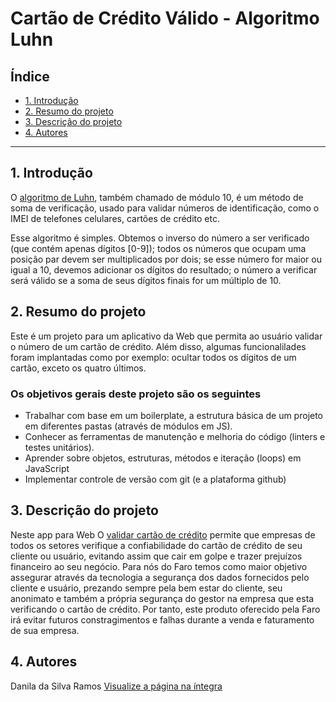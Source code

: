 # Cartão de Crédito Válido  - Algoritmo Luhn

## Índice

* [1. Introdução](#1-Introdução)
* [2. Resumo do projeto](#2-resumo-do-projeto)
* [3. Descrição do projeto](#3-descrição-do-projeto)
* [4. Autores](#4-autores)

***

## 1. Introdução

O [algoritmo de Luhn](https://en.wikipedia.org/wiki/Luhn_algorithm), também
chamado de módulo 10, é um método de soma de verificação, usado para validar
números de identificação, como o IMEI de telefones celulares, cartões de crédito
etc.

Esse algoritmo é simples. Obtemos o inverso do número a ser verificado (que
contém apenas dígitos [0-9]); todos os números que ocupam uma posição par devem
ser multiplicados por dois; se esse número for maior ou igual a 10, devemos
adicionar os dígitos do resultado; o número a verificar será válido se a soma de
seus dígitos finais for um múltiplo de 10.

## 2. Resumo do projeto

Este é um projeto para um aplicativo da Web que permita ao usuário
validar o número de um cartão de crédito.  Além disso, algumas funcionalilades
foram implantadas como por exemplo: ocultar todos os dígitos de um cartão, exceto
os quatro últimos.


### Os objetivos gerais deste projeto são os seguintes

* Trabalhar com base em um boilerplate, a estrutura básica de um projeto em diferentes
  pastas (através de módulos em JS).
* Conhecer as ferramentas de manutenção e melhoria do código (linters e testes
  unitários).
* Aprender sobre objetos, estruturas, métodos e iteração (loops) em JavaScript
* Implementar controle de versão com git (e a plataforma github)


## 3. Descrição do projeto

Neste app para Web O [validar cartão de crédito](https://danilaramos.github.io/SAP009-card-validation/) permite que 
empresas de todos os setores verifique a confiabilidade do cartão de crédito de seu cliente ou usuário, 
evitando assim que cair em golpe e trazer prejuízos financeiro ao seu negócio.
Para nós do Faro temos como maior objetivo assegurar através da tecnologia a segurança
dos dados fornecidos pelo cliente e usuário, prezando sempre pela bem estar do cliente, seu
anonimato e também a própria segurança do gestor na empresa que esta verificando o cartão 
de crédito.
Por tanto, este produto oferecido pela Faro irá evitar futuros constragimentos e falhas
durante a venda e faturamento de sua empresa. 


## 4. Autores

Danila da Silva Ramos  [Visualize a página na íntegra](https://danilaramos.github.io/SAP009-card-validation/src/)





